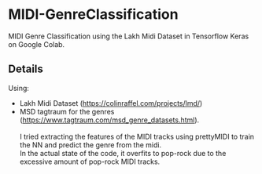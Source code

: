 # MIDI-GenreClassification
MIDI Genre Classification using the Lakh Midi Dataset in Tensorflow Keras on Google Colab.

## Details
Using:
* Lakh Midi Dataset (https://colinraffel.com/projects/lmd/)
* MSD tagtraum for the genres (https://www.tagtraum.com/msd_genre_datasets.html).\
\
I tried extracting the features of the MIDI tracks using prettyMIDI to train the NN and predict the genre from the midi.\
In the actual state of the code, it overfits to pop-rock due to the excessive amount of pop-rock MIDI tracks.
